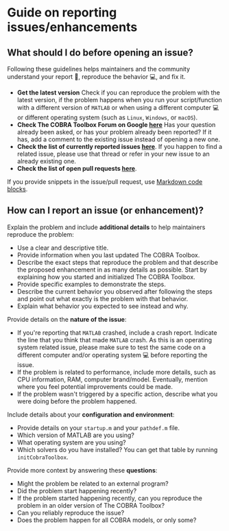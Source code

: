 # Guide on reporting issues/enhancements

## What should I do before opening an issue?

Following these guidelines helps maintainers and the community understand your report :pencil:, reproduce the behavior :computer:, and fix it.

* **Get the latest version** Check if you can reproduce the problem with the latest version, if the problem happens when you run your script/function with a different version of `MATLAB` or when using a different computer :computer: or different operating system (such as `Linux`, `Windows`, or `macOS`).
* **Check The COBRA Toolbox Forum on Google [here](https://groups.google.com/forum/#!forum/cobra-toolbox)** Has your question already been asked, or has your problem already been reported? If it has, add a comment to the existing issue instead of opening a new one.
* **Check the list of currently reported issues [here](https://github.com/opencobra/cobratoolbox/issues)**. If you happen to find a related issue, please use that thread or refer in your new issue to an already existing one.
* **Check the list of open pull requests [here](https://github.com/opencobra/cobratoolbox/pulls)**.

If you provide snippets in the issue/pull request, use [Markdown code blocks](https://help.github.com/articles/markdown-basics/#multiple-lines).

## How can I report an issue (or enhancement)?

Explain the problem and include **additional details** to help maintainers reproduce the problem:

* Use a clear and descriptive title.
* Provide information when you last updated The COBRA Toolbox.
* Describe the exact steps that reproduce the problem and that describe the proposed enhancement in as many details as possible. Start by explaining how you started and initialized The COBRA Toolbox.
* Provide specific examples to demonstrate the steps.
* Describe the current behavior you observed after following the steps and point out what exactly is the problem with that behavior.
* Explain what behavior you expected to see instead and why.

Provide details on the **nature of the issue**:

* If you're reporting that `MATLAB` crashed, include a crash report. Indicate the line that you think that made `MATLAB` crash. As this is an operating system related issue, please make sure to test the same code on a different computer and/or operating system :computer: before reporting the issue.
* If the problem is related to performance, include more details, such as CPU information, RAM, computer brand/model. Eventually, mention where you feel potential improvements could be made.
* If the problem wasn't triggered by a specific action, describe what you were doing before the problem happened.

Include details about your **configuration and environment**:

* Provide details on your `startup.m` and your `pathdef.m` file.
* Which version of MATLAB are you using?
* What operating system are you using?
* Which solvers do you have installed? You can get that table by running `initCobraToolbox`.

Provide more context by answering these **questions**:

* Might the problem be related to an external program?
* Did the problem start happening recently?
* If the problem started happening recently, can you reproduce the problem in an older version of The COBRA Toolbox?
* Can you reliably reproduce the issue?
* Does the problem happen for all COBRA models, or only some?
